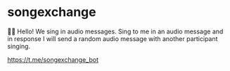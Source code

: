 # songexchange

👋🏻 Hello! We sing in audio messages. 
Sing to me in an audio message and in response I will send a random audio message with another participant singing. 

https://t.me/songexchange_bot
